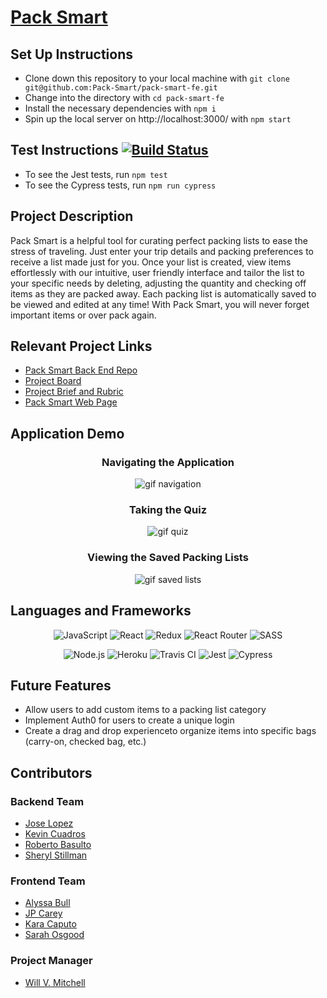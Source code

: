 # [Pack Smart](https://packsmart.herokuapp.com/)

## Set Up Instructions

* Clone down this repository to your local machine with `git clone git@github.com:Pack-Smart/pack-smart-fe.git`
* Change into the directory with `cd pack-smart-fe`
* Install the necessary dependencies with `npm i`
* Spin up the local server on http://localhost:3000/ with `npm start`

## Test Instructions [![Build Status](https://www.travis-ci.com/Pack-Smart/pack-smart-fe.svg?branch=main)](https://www.travis-ci.com/Pack-Smart/pack-smart-fe)

* To see the Jest tests, run `npm test`
* To see the Cypress tests, run `npm run cypress`

## Project Description

Pack Smart is a helpful tool for curating perfect packing lists to ease the stress of traveling. Just enter your trip details and packing preferences to receive a list made just for you. Once your list is created, view items effortlessly with our intuitive, user friendly interface and tailor the list to your specific needs by deleting, adjusting the quantity and checking off items as they are packed away. Each packing list is automatically saved to be viewed and edited at any time! With Pack Smart, you will never forget important items or over pack again.

## Relevant Project Links

- [Pack Smart Back End Repo](https://github.com/Pack-Smart/pack-smart-be)
- [Project Board](https://github.com/orgs/Pack-Smart/projects/1)
- [Project Brief and Rubric](https://mod4.turing.io/projects/capstone.html)
- [Pack Smart Web Page](https://packsmart.herokuapp.com/)

## Application Demo

<h3 align="center">Navigating the Application</h3>
<p align="center">
 <img alt="gif navigation" src="https://media.giphy.com/media/cvrqtJkhtQYAEmoVNJ/giphy.gif")
</p>
 
<h3 align="center">Taking the Quiz</h3>
<p align="center">
 <img alt="gif quiz" src="https://media.giphy.com/media/4gOLQhlL0x8fQCQbwb/giphy.gif")
</p>
 
<h3 align="center"> Viewing the Saved Packing Lists</h3>
<p align="center">
 <img alt="gif saved lists" src="https://media.giphy.com/media/dQMzzAkeEUvsrMIdlr/giphy.gif")
</p>
 
 


## Languages and Frameworks

<p align="center">
 <img alt="JavaScript" src="https://img.shields.io/badge/JavaScript-F7DF1E?style=for-the-badge&logo=javascript&logoColor=black" />
 <img alt="React" src="https://img.shields.io/badge/React-20232A?style=for-the-badge&logo=react&logoColor=61DAFB" />
 <img alt="Redux" src="https://img.shields.io/badge/redux%20-%23593d88.svg?&style=for-the-badge&logo=redux&logoColor=white" />
 <img alt="React Router" src="https://img.shields.io/badge/React_Router-CA4245?style=for-the-badge&logo=react-router&logoColor=white" />
 <img alt="SASS" src="https://img.shields.io/badge/Sass-CC6699?style=for-the-badge&logo=sass&logoColor=white" />
</p>
<p align="center">
 <img alt="Node.js" src="https://img.shields.io/badge/Node.js-43853D?style=for-the-badge&logo=node.js&logoColor=white" />
 <img alt="Heroku" src="https://img.shields.io/badge/Heroku-430098?style=for-the-badge&logo=heroku&logoColor=white" />
 <img alt="Travis CI" src="https://img.shields.io/badge/Travis CI-3EAAAF?style=for-the-badge&logo=travis-ci&logoColor=white" />
 <img alt="Jest" src="https://img.shields.io/badge/jest%20-%23231123.svg?&style=for-the-badge&logo=jest&logoColor=%23E34F26" />
 <img alt="Cypress" src="https://img.shields.io/badge/cypress-17202C?style=for-the-badge&logo=cypress&logoColor=white" />
</p>

## Future Features

* Allow users to add custom items to a packing list category
* Implement Auth0 for users to create a unique login
* Create a drag and drop experienceto organize items into specific bags (carry-on, checked bag, etc.)

## Contributors

### Backend Team
* [Jose Lopez](https://github.com/JoseLopez235)
* [Kevin Cuadros](https://github.com/kevxo)
* [Roberto Basulto](https://github.com/Eternal-Flame085)
* [Sheryl Stillman](https://github.com/stillsheryl)

### Frontend Team
* [Alyssa Bull](https://github.com/alyssabull)
* [JP Carey](https://github.com/jaypeasee)
* [Kara Caputo](https://github.com/kncaputo)
* [Sarah Osgood](https://github.com/saraho1123)

### Project Manager
* [Will V. Mitchell](https://github.com/wvmitchell)
